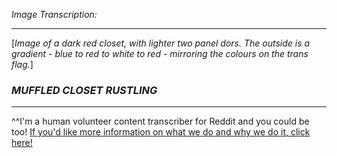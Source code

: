 *Image Transcription:*

---

[*Image of a dark red closet, with lighter two panel dors. The outside is a gradient - blue to red to white to red - mirroring the colours on the trans flag.*]

### *MUFFLED CLOSET RUSTLING*

---

^^I'm&#32;a&#32;human&#32;volunteer&#32;content&#32;transcriber&#32;for&#32;Reddit&#32;and&#32;you&#32;could&#32;be&#32;too!&#32;[If&#32;you'd&#32;like&#32;more&#32;information&#32;on&#32;what&#32;we&#32;do&#32;and&#32;why&#32;we&#32;do&#32;it,&#32;click&#32;here!](https://www.reddit.com/r/TranscribersOfReddit/wiki/index)

